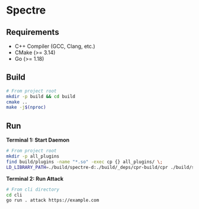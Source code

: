 # Spectre

## Requirements

*   C++ Compiler (GCC, Clang, etc.)
*   CMake (>= 3.14)
*   Go (>= 1.18)

## Build

```bash
# From project root
mkdir -p build && cd build
cmake ..
make -j$(nproc)
```

## Run

**Terminal 1: Start Daemon**
```bash
# From project root
mkdir -p all_plugins
find build/plugins -name "*.so" -exec cp {} all_plugins/ \;
LD_LIBRARY_PATH=./build/spectre-d:./build/_deps/cpr-build/cpr ./build/spectre-d/spectre-d all_plugins/
```

**Terminal 2: Run Attack**
```bash
# From cli directory
cd cli
go run . attack https://example.com
```

